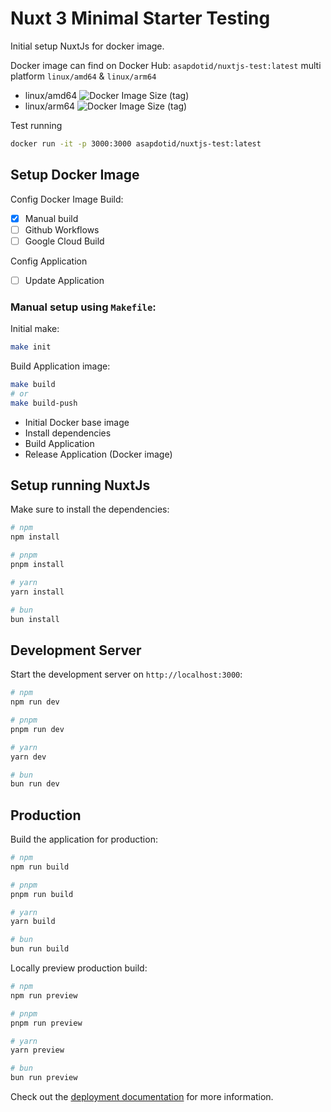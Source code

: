 # Nuxt 3 Minimal Starter Testing

Initial setup NuxtJs for docker image.

Docker image can find on Docker Hub: `asapdotid/nuxtjs-test:latest` multi platform `linux/amd64` & `linux/arm64`

- linux/amd64 ![Docker Image Size (tag)](https://img.shields.io/docker/image-size/asapdotid/nuxtjs-test/latest?arch=amd64&style=flat-square&logo=docker)
- linux/arm64 ![Docker Image Size (tag)](https://img.shields.io/docker/image-size/asapdotid/nuxtjs-test/latest?arch=arm64&style=flat-square&logo=docker)

Test running

```bash
docker run -it -p 3000:3000 asapdotid/nuxtjs-test:latest
```

## Setup Docker Image

Config Docker Image Build:

- [x] Manual build
- [ ] Github Workflows
- [ ] Google Cloud Build

Config Application

- [ ] Update Application

### Manual setup using `Makefile`:

Initial make:

```bash
make init
```

Build Application image:

```bash
make build
# or
make build-push
```

- Initial Docker base image
- Install dependencies
- Build Application
- Release Application (Docker image)

## Setup running NuxtJs

Make sure to install the dependencies:

```bash
# npm
npm install

# pnpm
pnpm install

# yarn
yarn install

# bun
bun install
```

## Development Server

Start the development server on `http://localhost:3000`:

```bash
# npm
npm run dev

# pnpm
pnpm run dev

# yarn
yarn dev

# bun
bun run dev
```

## Production

Build the application for production:

```bash
# npm
npm run build

# pnpm
pnpm run build

# yarn
yarn build

# bun
bun run build
```

Locally preview production build:

```bash
# npm
npm run preview

# pnpm
pnpm run preview

# yarn
yarn preview

# bun
bun run preview
```

Check out the [deployment documentation](https://nuxt.com/docs/getting-started/deployment) for more information.
